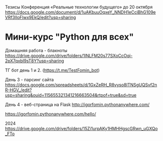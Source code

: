 
Тезисы Конференция «Реальные технологии будущего» до 20 октября 
https://docs.google.com/document/d/1uAKbuuOqxeY_NNDH1eCciBhG109eVRf3lIoFlwx9EkQ/edit?usp=sharing

# Мини-курс "Python для всех"

Домашняя работа - блакноты 
https://drive.google.com/drive/folders/1lNLFM20s77SXoCcOqi-2pX7qxbI9sT8Y?usp=sharing

ТГ бот день 1 и 2. (https://t.me/TestFomin_bot)

День 3 - парсинг сайта https://docs.google.com/spreadsheets/d/1GxZeRH_R8vyso8lTNSgUQSvf2nR-HGV_/edit?usp=sharing&ouid=115655321341216663504&rtpof=true&sd=true

День 4 - веб-страница на Flask http://igorfomin.pythonanywhere.com/ 

https://igorfomin.pythonanywhere.com/hello/


2024 https://drive.google.com/drive/folders/15Zi1urpAKy1HMHHgscGRwn_uGXQo_FTo
